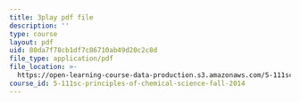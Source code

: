 ```yaml
---
title: 3play pdf file
description: ''
type: course
layout: pdf
uid: 80da7f78cb1df7c86710ab49d20c2c8d
file_type: application/pdf
file_location: >-
  https://open-learning-course-data-production.s3.amazonaws.com/5-111sc-principles-of-chemical-science-fall-2014/80da7f78cb1df7c86710ab49d20c2c8d_pJdUR2uak2s.pdf
course_id: 5-111sc-principles-of-chemical-science-fall-2014
---
```

